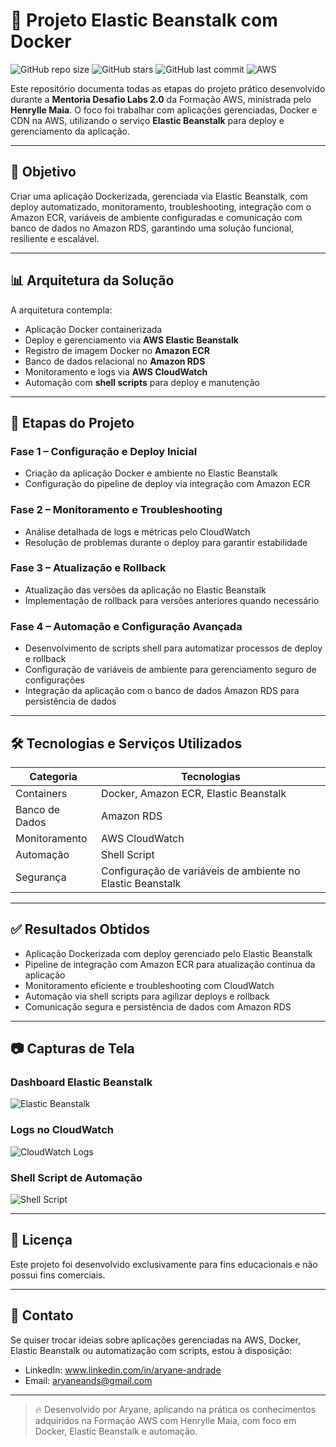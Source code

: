 # 🚀 Projeto Elastic Beanstalk com Docker 


![GitHub repo size](https://img.shields.io/github/repo-size/aryaneandrade/aws-elastic-beanstalk-project)
![GitHub stars](https://img.shields.io/github/stars/aryaneandrade/aws-elastic-beanstalk-project?style=social)
![GitHub last commit](https://img.shields.io/github/last-commit/aryaneandrade/aws-elastic-beanstalk-project)
![AWS](https://img.shields.io/badge/built%20with-AWS-orange?logo=amazonaws&logoColor=white)

Este repositório documenta todas as etapas do projeto prático desenvolvido durante a **Mentoria Desafio Labs 2.0** da Formação AWS, ministrada pelo **Henrylle Maia**. O foco foi trabalhar com aplicações gerenciadas, Docker e CDN na AWS, utilizando o serviço **Elastic Beanstalk** para deploy e gerenciamento da aplicação.

---

## 🧠 Objetivo

Criar uma aplicação Dockerizada, gerenciada via Elastic Beanstalk, com deploy automatizado, monitoramento, troubleshooting, integração com o Amazon ECR, variáveis de ambiente configuradas e comunicação com banco de dados no Amazon RDS, garantindo uma solução funcional, resiliente e escalável.

---

## 📊 Arquitetura da Solução

A arquitetura contempla:

- Aplicação Docker containerizada  
- Deploy e gerenciamento via **AWS Elastic Beanstalk**  
- Registro de imagem Docker no **Amazon ECR**  
- Banco de dados relacional no **Amazon RDS**  
- Monitoramento e logs via **AWS CloudWatch**  
- Automação com **shell scripts** para deploy e manutenção  

---

## 📌 Etapas do Projeto

### Fase 1 – Configuração e Deploy Inicial
- Criação da aplicação Docker e ambiente no Elastic Beanstalk  
- Configuração do pipeline de deploy via integração com Amazon ECR  

### Fase 2 – Monitoramento e Troubleshooting
- Análise detalhada de logs e métricas pelo CloudWatch  
- Resolução de problemas durante o deploy para garantir estabilidade  

### Fase 3 – Atualização e Rollback
- Atualização das versões da aplicação no Elastic Beanstalk  
- Implementação de rollback para versões anteriores quando necessário  

### Fase 4 – Automação e Configuração Avançada
- Desenvolvimento de scripts shell para automatizar processos de deploy e rollback  
- Configuração de variáveis de ambiente para gerenciamento seguro de configurações  
- Integração da aplicação com o banco de dados Amazon RDS para persistência de dados  

---

## 🛠️ Tecnologias e Serviços Utilizados

| Categoria      | Tecnologias                                                                 |
|----------------|------------------------------------------------------------------------------|
| Containers     | Docker, Amazon ECR, Elastic Beanstalk                                       |
| Banco de Dados | Amazon RDS                                                                  |
| Monitoramento  | AWS CloudWatch                                                              |
| Automação      | Shell Script                                                                |
| Segurança      | Configuração de variáveis de ambiente no Elastic Beanstalk                  |

---

## ✅ Resultados Obtidos

- Aplicação Dockerizada com deploy gerenciado pelo Elastic Beanstalk  
- Pipeline de integração com Amazon ECR para atualização contínua da aplicação  
- Monitoramento eficiente e troubleshooting com CloudWatch  
- Automação via shell scripts para agilizar deploys e rollback  
- Comunicação segura e persistência de dados com Amazon RDS  

---

## 📷 Capturas de Tela

### Dashboard Elastic Beanstalk

![Elastic Beanstalk](assets/elastic-beanstalk-dashboard.png)

### Logs no CloudWatch

![CloudWatch Logs](assets/cloudwatch-logs.png)

### Shell Script de Automação

![Shell Script](assets/shell-script-example.png)

---

## 📄 Licença

Este projeto foi desenvolvido exclusivamente para fins educacionais e não possui fins comerciais.

---

## 💬 Contato

Se quiser trocar ideias sobre aplicações gerenciadas na AWS, Docker, Elastic Beanstalk ou automatização com scripts, estou à disposição:

- LinkedIn: www.linkedin.com/in/aryane-andrade  
- Email: aryaneands@gmail.com  

---

> 🔥 Desenvolvido por Aryane, aplicando na prática os conhecimentos adquiridos na Formação AWS com Henrylle Maia, com foco em Docker, Elastic Beanstalk e automação.
